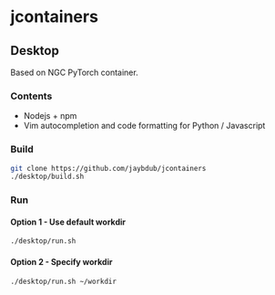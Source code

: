 # jcontainers

## Desktop

Based on NGC PyTorch container.

### Contents

* Nodejs + npm
* Vim autocompletion and code formatting for Python / Javascript

### Build

```bash
git clone https://github.com/jaybdub/jcontainers
./desktop/build.sh
```

### Run

#### Option 1 - Use default workdir

```bash
./desktop/run.sh
```

#### Option 2 - Specify workdir

```bash
./desktop/run.sh ~/workdir
```
